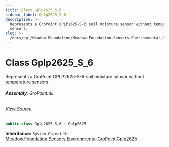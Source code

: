 ```yaml
---
title: Class Gplp2625_S_6
sidebar_label: Gplp2625_S_6
description: >-
  Represents a GroPoint GPLP2625-S-6 soil moisture sensor without temperature
  sensors.
slug: >-
  /docs/api/Meadow.Foundation/Meadow.Foundation.Sensors.Environmental.GroPoint/Gplp2625_S_6
---
```

# Class Gplp2625_S_6
Represents a GroPoint GPLP2625-S-6 soil moisture sensor without temperature sensors.

###### **Assembly**: GroPoint.dll
###### [View Source](https://github.com/WildernessLabs/Meadow.Foundation.git/blob/develop/Source/Meadow.Foundation.Peripherals/Sensors.Environmental.GroPoint/Driver/Drivers/Gplp2625_S_6.cs#L8)
```csharp title="Declaration"
public class Gplp2625_S_6 : Gplp2625
```
**Inheritance:** `System.Object` -> [Meadow.Foundation.Sensors.Environmental.GroPoint.Gplp2625](../Meadow.Foundation.Sensors.Environmental.GroPoint/Gplp2625)

